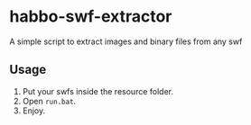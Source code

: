 # habbo-swf-extractor
A simple script to extract images and binary files from any swf

## Usage
1. Put your swfs inside the resource folder. 
2. Open `run.bat`.
3. Enjoy.
